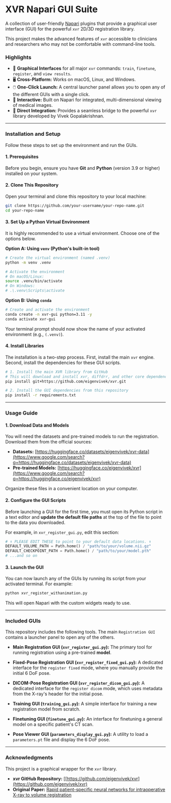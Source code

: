 # XVR Napari GUI Suite

A collection of user-friendly [Napari](https://napari.org/) plugins that provide a graphical user interface (GUI) for the powerful `xvr` 2D/3D registration library.

This project makes the advanced features of `xvr` accessible to clinicians and researchers who may not be comfortable with command-line tools.

### Highlights

  * 🚀 **Graphical Interfaces** for all major `xvr` commands: `train`, `finetune`, `register`, and `view results`.
  * 🖥️ **Cross-Platform:** Works on macOS, Linux, and Windows.
  * 🖱️ **One-Click Launch:** A central launcher panel allows you to open any of the different GUIs with a single click.
  * 🔬 **Interactive:** Built on Napari for integrated, multi-dimensional viewing of medical images.
  * 🔗 **Direct Integration:** Provides a seamless bridge to the powerful `xvr` library developed by Vivek Gopalakrishnan.

-----

### Installation and Setup

Follow these steps to set up the environment and run the GUIs.

#### 1\. Prerequisites

Before you begin, ensure you have **Git** and **Python** (version 3.9 or higher) installed on your system.

#### 2\. Clone This Repository

Open your terminal and clone this repository to your local machine:

```bash
git clone https://github.com/your-username/your-repo-name.git
cd your-repo-name
```

#### 3\. Set Up a Python Virtual Environment

It is highly recommended to use a virtual environment. Choose one of the options below.

**Option A: Using `venv` (Python's built-in tool)**

```bash
# Create the virtual environment (named .venv)
python -m venv .venv

# Activate the environment
# On macOS/Linux:
source .venv/bin/activate
# On Windows:
# .\.venv\Scripts\activate
```

**Option B: Using `conda`**

```bash
# Create and activate the environment
conda create -n xvr-gui python=3.11 -y
conda activate xvr-gui
```

Your terminal prompt should now show the name of your activated environment (e.g., `(.venv)`).

#### 4\. Install Libraries

The installation is a two-step process. First, install the main `xvr` engine. Second, install the dependencies for these GUI scripts.

```bash
# 1. Install the main XVR library from GitHub
# This will download and install xvr, diffdrr, and other core dependencies.
pip install git+https://github.com/eigenvivek/xvr.git

# 2. Install the GUI dependencies from this repository
pip install -r requirements.txt
```

-----

### Usage Guide

#### 1\. Download Data and Models

You will need the datasets and pre-trained models to run the registration. Download them from the official sources:

  * **Datasets:** [https://huggingface.co/datasets/eigenvivek/xvr-data](https://www.google.com/search?q=https://huggingface.co/datasets/eigenvivek/xvr-data)
  * **Pre-trained Models:** [https://huggingface.co/eigenvivek/xvr](https://www.google.com/search?q=https://huggingface.co/eigenvivek/xvr)

Organize these files in a convenient location on your computer.

#### 2\. Configure the GUI Scripts

Before launching a GUI for the first time, you must open its Python script in a text editor and **update the default file paths** at the top of the file to point to the data you downloaded.

For example, in `xvr_register_gui.py`, edit this section:

```python
# ⬇️ PLEASE EDIT THESE to point to your default data locations. ⬇️
DEFAULT_VOLUME_PATH = Path.home() / "path/to/your/volume.nii.gz"
DEFAULT_CHECKPOINT_PATH = Path.home() / "path/to/your/model.pth"
# ...and so on
```

#### 3\. Launch the GUI

You can now launch any of the GUIs by running its script from your activated terminal. For example:

```bash
python xvr_register_withanimation.py
```

This will open Napari with the custom widgets ready to use.

-----

### Included GUIs

This repository includes the following tools. The main `Registration GUI` contains a launcher panel to open any of the others.

  * **Main Registration GUI (`xvr_register_gui.py`):**
    The primary tool for running registration using a pre-trained **model**.

  * **Fixed-Pose Registration GUI (`xvr_register_fixed_gui.py`):**
    A dedicated interface for the `register fixed` mode, where you manually provide the initial 6 DoF pose.

  * **DICOM-Pose Registration GUI (`xvr_register_dicom_gui.py`):**
    A dedicated interface for the `register dicom` mode, which uses metadata from the X-ray's header for the initial pose.

  * **Training GUI (`training_gui.py`):**
    A simple interface for training a new registration model from scratch.

  * **Finetuning GUI (`finetune_gui.py`):**
    An interface for finetuning a general model on a specific patient's CT scan.

  * **Pose Viewer GUI (`parameters_display_gui.py`):**
    A utility to load a `parameters.pt` file and display the 6 DoF pose.

-----

### Acknowledgments

This project is a graphical wrapper for the `xvr` library.

  * **xvr GitHub Repository:** [[https://github.com/eigenvivek/xvr](https://github.com/eigenvivek/xvr)
  * **Original Paper:** [Rapid patient-specific neural networks for intraoperative X-ray to volume registration](https://arxiv.org/abs/2503.16309)

